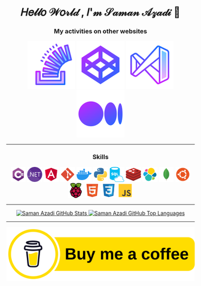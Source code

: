 <div align="center">

# 𝐻𝑒𝓁𝓁𝑜 𝒲𝑜𝓇𝓁𝒹 , 𝐼'𝓂 𝒮𝒶𝓂𝒶𝓃 𝒜𝓏𝒶𝒹𝒾 👋

### My activities on other websites

[![Stack Overflow](./Icons/Gradient%20icons/stackoverflow.svg)](https://stackoverflow.com/users/13861561/saman-azadi)
[![CodePen](./Icons/Gradient%20icons/codepen.svg)](https://codepen.io/sam-sam-the-flexboxer/pens/popular)
[![marketplace](./Icons/Gradient%20icons/visualstudio.svg)](https://marketplace.visualstudio.com/publishers/SamanAzadi1996)
[![medium](./Icons/Gradient%20icons/medium.svg)](https://medium.com/@samanazadi1996)

---
 
### Skills

<img async src="./Icons/csharp.svg" alt="C#" height="40">
<img async src="./Icons/dotnet.svg" alt=".NET" height="40">
<img async src="./Icons/angular.svg" alt="Angular" height="40">
<img async src="./Icons/git.svg" alt="Git" height="40">
<img async src="./Icons/docker.svg" alt="Docker" height="40">
<img async src="./Icons/python.svg" alt="Python" height="40">
<img async src="./Icons/sql.svg" alt="SQL" height="40">
<img async src="./Icons/redis.svg" alt="Redis" height="40">
<img async src="./Icons/elk.svg" alt="ELK" height="40">
<img async src="./Icons/mongo.svg" alt="MongoDB" height="40">
<img async src="./Icons/ubuntu.svg" alt="Ubuntu" height="40">
<img async src="./Icons/raspberrypi.svg" alt="Raspberry Pi" height="40">
<img async src="./Icons/html.svg" alt="HTML" height="40">
<img async src="./Icons/css.svg" alt="CSS" height="40">
<img async src="./Icons/js.svg" alt="JavaScript" height="40">

---

<a href="https://github.com/samanazadi1996">
  <img height="180em" src="https://github-readme-stats.vercel.app/api?username=samanazadi1996&show_icons=true&theme=transparent&count_private=true" alt="Saman Azadi GitHub Stats" />
  <img height="180em" src="https://github-readme-stats.vercel.app/api/top-langs/?username=samanazadi1996&theme=transparent&layout=compact&v=1" 
    alt="Saman Azadi GitHub Top Languages" />
</a>

---
 
[![buymeacoffee.com](./Icons/buymeacoffee.svg)](https://www.buymeacoffee.com/samanazadi)

</div>
